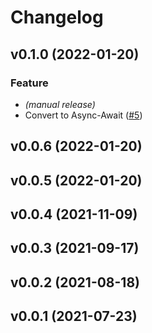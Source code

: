 # Changelog

<!--next-version-placeholder-->

## v0.1.0 (2022-01-20)
### Feature
* _(manual release)_
* Convert to Async-Await ([#5](https://github.com/WIPACrepo/MQClient-Pulsar/pull/5))

## v0.0.6 (2022-01-20)


## v0.0.5 (2022-01-20)


## v0.0.4 (2021-11-09)


## v0.0.3 (2021-09-17)


## v0.0.2 (2021-08-18)


## v0.0.1 (2021-07-23)

